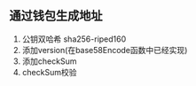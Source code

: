 ## 通过钱包生成地址
  1. 公钥双哈希 sha256-riped160
  2. 添加version(在base58Encode函数中已经实现)
  3. 添加checkSum
  4. checkSum校验
  